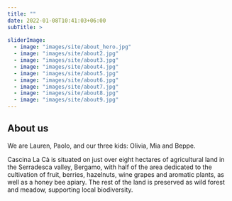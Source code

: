 ```yaml
---
title: ""
date: 2022-01-08T10:41:03+06:00
subTitle: >
        
sliderImage:
  - image: "images/site/about_hero.jpg"
  - image: "images/site/about2.jpg"
  - image: "images/site/about3.jpg"
  - image: "images/site/about4.jpg"
  - image: "images/site/about5.jpg"
  - image: "images/site/about6.jpg"
  - image: "images/site/about7.jpg"
  - image: "images/site/about8.jpg"
  - image: "images/site/about9.jpg"
---
```

## About us

We are Lauren, Paolo, and our three kids: Olivia, Mia and Beppe.

Cascina La Cà is situated on just over eight hectares of agricultural land in the Serradesca valley, Bergamo, with half of the area dedicated to the cultivation of fruit, berries, hazelnuts, wine grapes and aromatic plants, as well as a honey bee apiary. The rest of the land is preserved as wild forest and meadow, supporting local biodiversity.

